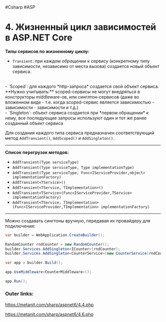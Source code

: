 #Csharp #ASP

# 4. Жизненный цикл зависимостей в ASP.NET Core

**Типы сервисов по жизненному циклу:**

- `Transient`: при каждом *обращении* к сервису (конкретному типу зависимости, независимо от места вызова) создается новый объект сервиса. 
<br>
- `Scoped`: для каждого *http-запроса* создается свой объект сервиса. 
	**Нужно учитывать:** scoped-сервисы не могут внедряться в конструкторы middleware-ов, или синглтон-сервисов (даже во вложенном виде - т.е. когда scoped-сервис является зависимостью - зависимости - зависимости и т.д.) 
<br>
- `Singleton`: объект сервиса создается при *первом обращении* к нему, все последующие запросы используют один и тот же ранее созданный объект сервиса

Для создания каждого типа сервиса предназначен соответствующий метод `AddTransient()`, `AddScoped()` и `AddSingleton()`.

---

**Список перегрузок методов:**
- `AddTransient(Type serviceType)`
- `AddTransient(Type serviceType, Type implementationType)`
- `AddTransient(Type serviceType, Func<IServiceProvider,object> implementationFactory)`
- `AddTransient<TService>()`
- `AddTransient<TService, TImplementation>()`
- `AddTransient<TService>(Func<IServiceProvider,TService> implementationFactory)`
- `AddTransient<TService, TImplementation>(Func<IServiceProvider,TImplementation> implementationFactory)`

---
Можно создавать сингтоны вручную, передавая их провайдеру для подключения:
```csharp
var builder = WebApplication.CreateBuilder();
 
RandomCounter rndCounter = new RandomCounter();
builder.Services.AddSingleton<ICounter>(rndCounter);
builder.Services.AddSingleton<CounterService>(new CounterService(rndCounter));
 
var app = builder.Build();
 
app.UseMiddleware<CounterMiddleware>();
 
app.Run();
```

### Outer links:
https://metanit.com/sharp/aspnet6/4.4.php

https://metanit.com/sharp/aspnet6/4.6.php